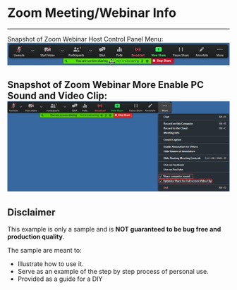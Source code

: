 # Zoom Meeting/Webinar Info

---
Snapshot of Zoom Webinar Host Control Panel Menu:
![Control Panel](ZoomWebinarHostControlPanelMenu.png)

Snapshot of Zoom Webinar More Enable PC Sound and Video Clip:
![PC Sound and Video Clip](ZoomWebinarShareMORE_Enable_Sound.VideoClip.png)
---


















## Disclaimer
This example is only a sample and is **NOT guaranteed to be bug free and production quality**.

The sample are meant to:
- Illustrate how to use it.
- Serve as an example of the step by step process of personal use.
- Provided as a guide for a DIY
